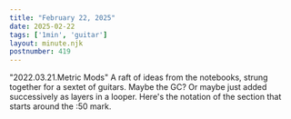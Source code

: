 ```yaml
---
title: "February 22, 2025"
date: 2025-02-22
tags: ['1min', 'guitar']
layout: minute.njk
postnumber: 419
---
```

"2022.03.21.Metric Mods" A raft of ideas from the notebooks, strung together for a sextet of guitars. Maybe the GC? Or maybe just added successively as layers in a looper. Here's the notation of the section that starts around the :50 mark. 